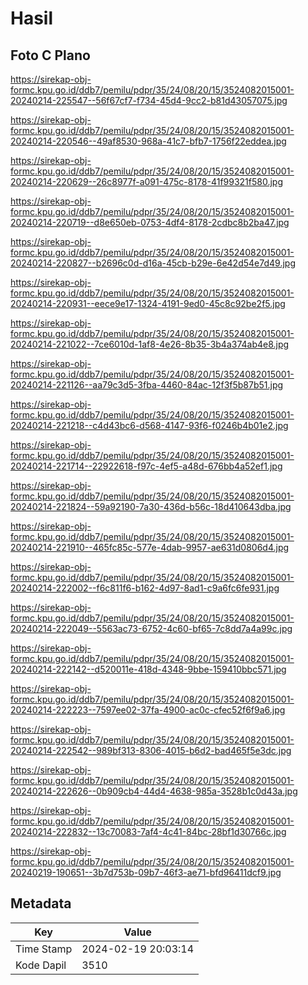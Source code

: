 # Hasil

## Foto C Plano

https://sirekap-obj-formc.kpu.go.id/ddb7/pemilu/pdpr/35/24/08/20/15/3524082015001-20240214-225547--56f67cf7-f734-45d4-9cc2-b81d43057075.jpg

https://sirekap-obj-formc.kpu.go.id/ddb7/pemilu/pdpr/35/24/08/20/15/3524082015001-20240214-220546--49af8530-968a-41c7-bfb7-1756f22eddea.jpg

https://sirekap-obj-formc.kpu.go.id/ddb7/pemilu/pdpr/35/24/08/20/15/3524082015001-20240214-220629--26c8977f-a091-475c-8178-41f99321f580.jpg

https://sirekap-obj-formc.kpu.go.id/ddb7/pemilu/pdpr/35/24/08/20/15/3524082015001-20240214-220719--d8e650eb-0753-4df4-8178-2cdbc8b2ba47.jpg

https://sirekap-obj-formc.kpu.go.id/ddb7/pemilu/pdpr/35/24/08/20/15/3524082015001-20240214-220827--b2696c0d-d16a-45cb-b29e-6e42d54e7d49.jpg

https://sirekap-obj-formc.kpu.go.id/ddb7/pemilu/pdpr/35/24/08/20/15/3524082015001-20240214-220931--eece9e17-1324-4191-9ed0-45c8c92be2f5.jpg

https://sirekap-obj-formc.kpu.go.id/ddb7/pemilu/pdpr/35/24/08/20/15/3524082015001-20240214-221022--7ce6010d-1af8-4e26-8b35-3b4a374ab4e8.jpg

https://sirekap-obj-formc.kpu.go.id/ddb7/pemilu/pdpr/35/24/08/20/15/3524082015001-20240214-221126--aa79c3d5-3fba-4460-84ac-12f3f5b87b51.jpg

https://sirekap-obj-formc.kpu.go.id/ddb7/pemilu/pdpr/35/24/08/20/15/3524082015001-20240214-221218--c4d43bc6-d568-4147-93f6-f0246b4b01e2.jpg

https://sirekap-obj-formc.kpu.go.id/ddb7/pemilu/pdpr/35/24/08/20/15/3524082015001-20240214-221714--22922618-f97c-4ef5-a48d-676bb4a52ef1.jpg

https://sirekap-obj-formc.kpu.go.id/ddb7/pemilu/pdpr/35/24/08/20/15/3524082015001-20240214-221824--59a92190-7a30-436d-b56c-18d410643dba.jpg

https://sirekap-obj-formc.kpu.go.id/ddb7/pemilu/pdpr/35/24/08/20/15/3524082015001-20240214-221910--465fc85c-577e-4dab-9957-ae631d0806d4.jpg

https://sirekap-obj-formc.kpu.go.id/ddb7/pemilu/pdpr/35/24/08/20/15/3524082015001-20240214-222002--f6c811f6-b162-4d97-8ad1-c9a6fc6fe931.jpg

https://sirekap-obj-formc.kpu.go.id/ddb7/pemilu/pdpr/35/24/08/20/15/3524082015001-20240214-222049--5563ac73-6752-4c60-bf65-7c8dd7a4a99c.jpg

https://sirekap-obj-formc.kpu.go.id/ddb7/pemilu/pdpr/35/24/08/20/15/3524082015001-20240214-222142--d520011e-418d-4348-9bbe-159410bbc571.jpg

https://sirekap-obj-formc.kpu.go.id/ddb7/pemilu/pdpr/35/24/08/20/15/3524082015001-20240214-222223--7597ee02-37fa-4900-ac0c-cfec52f6f9a6.jpg

https://sirekap-obj-formc.kpu.go.id/ddb7/pemilu/pdpr/35/24/08/20/15/3524082015001-20240214-222542--989bf313-8306-4015-b6d2-bad465f5e3dc.jpg

https://sirekap-obj-formc.kpu.go.id/ddb7/pemilu/pdpr/35/24/08/20/15/3524082015001-20240214-222626--0b909cb4-44d4-4638-985a-3528b1c0d43a.jpg

https://sirekap-obj-formc.kpu.go.id/ddb7/pemilu/pdpr/35/24/08/20/15/3524082015001-20240214-222832--13c70083-7af4-4c41-84bc-28bf1d30766c.jpg

https://sirekap-obj-formc.kpu.go.id/ddb7/pemilu/pdpr/35/24/08/20/15/3524082015001-20240219-190651--3b7d753b-09b7-46f3-ae71-bfd96411dcf9.jpg


## Metadata

| Key        | Value               |
| ---------- | ------------------- |
| Time Stamp | 2024-02-19 20:03:14 |
| Kode Dapil | 3510                |



